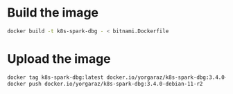 # Build the image

```bash
docker build -t k8s-spark-dbg - < bitnami.Dockerfile
```

# Upload the image

```bash
docker tag k8s-spark-dbg:latest docker.io/yorgaraz/k8s-spark-dbg:3.4.0-debian-11-r2
docker push docker.io/yorgaraz/k8s-spark-dbg:3.4.0-debian-11-r2
```
